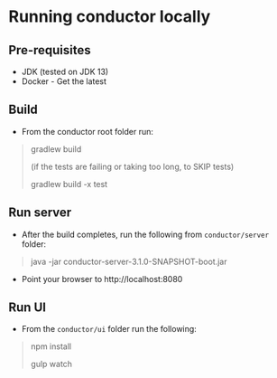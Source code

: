 # Running conductor locally
## Pre-requisites
* JDK (tested on JDK 13)
* Docker - Get the latest
## Build
* From the conductor root folder run:
> gradlew build
>
>(if the tests are failing or taking too long, to SKIP tests)
>
>gradlew build -x test

## Run server
* After the build completes, run the following from `conductor/server` folder:
> java -jar conductor-server-3.1.0-SNAPSHOT-boot.jar
* Point your browser to http://localhost:8080

## Run UI
* From the `conductor/ui` folder run the following:
> npm install
>
> gulp watch 
